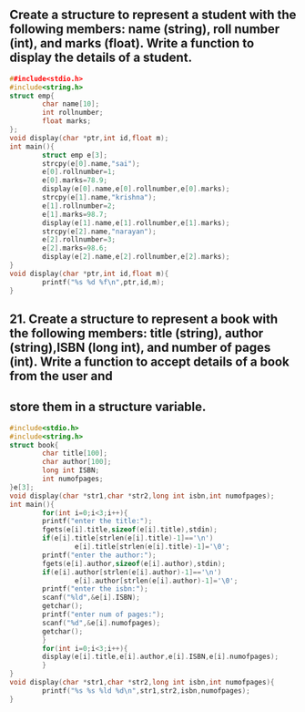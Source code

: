 ## Create a structure to represent a student with the following members: name (string), roll number (int), and marks (float). Write a function to display the details of a student. 
```c
##include<stdio.h>
#include<string.h>
struct emp{
        char name[10];
        int rollnumber;
        float marks;
};
void display(char *ptr,int id,float m);
int main(){
        struct emp e[3];
        strcpy(e[0].name,"sai");
        e[0].rollnumber=1;
        e[0].marks=78.9;
        display(e[0].name,e[0].rollnumber,e[0].marks);
        strcpy(e[1].name,"krishna");
        e[1].rollnumber=2;
        e[1].marks=98.7;
        display(e[1].name,e[1].rollnumber,e[1].marks);
        strcpy(e[2].name,"narayan");
        e[2].rollnumber=3;
        e[2].marks=98.6;
        display(e[2].name,e[2].rollnumber,e[2].marks);
}
void display(char *ptr,int id,float m){
        printf("%s %d %f\n",ptr,id,m);
}
```
## 21. Create a structure to represent a book with the following members: title (string), author (string),ISBN (long int), and number of pages (int). Write a function to accept details of a book from the user and
## store them in a structure variable. 
```c
#include<stdio.h>
#include<string.h>
struct book{
        char title[100];
        char author[100];
        long int ISBN;
        int numofpages;
}e[3];
void display(char *str1,char *str2,long int isbn,int numofpages);
int main(){
        for(int i=0;i<3;i++){
        printf("enter the title:");
        fgets(e[i].title,sizeof(e[i].title),stdin);
        if(e[i].title[strlen(e[i].title)-1]=='\n')
                e[i].title[strlen(e[i].title)-1]='\0';
        printf("enter the author:");
        fgets(e[i].author,sizeof(e[i].author),stdin);
        if(e[i].author[strlen(e[i].author)-1]=='\n')
                e[i].author[strlen(e[i].author)-1]='\0';
        printf("enter the isbn:");
        scanf("%ld",&e[i].ISBN);
        getchar();
        printf("enter num of pages:");
        scanf("%d",&e[i].numofpages);
        getchar();
        }
        for(int i=0;i<3;i++){
        display(e[i].title,e[i].author,e[i].ISBN,e[i].numofpages);
        }
}
void display(char *str1,char *str2,long int isbn,int numofpages){
        printf("%s %s %ld %d\n",str1,str2,isbn,numofpages);
}

```
